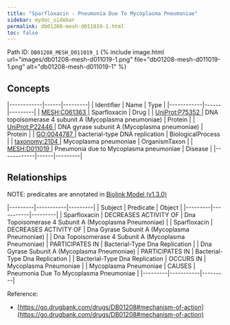 ```yaml
---
title: "Sparfloxacin - Pneumonia Due To Mycoplasma Pneumoniae"
sidebar: mydoc_sidebar
permalink: db01208-mesh-d011019-1.html
toc: false 
---
```



Path ID: `DB01208_MESH_D011019_1`
{% include image.html url="images/db01208-mesh-d011019-1.png" file="db01208-mesh-d011019-1.png" alt="db01208-mesh-d011019-1" %}

## Concepts

|------------|------|---------|
| Identifier | Name | Type    |
|------------|------|---------|
| <a href="https://identifiers.org/MESH:C061363">MESH:C061363 </a> | Sparfloxacin | Drug |
| <a href="https://identifiers.org/UniProt:P75352">UniProt:P75352 </a> | DNA topoisomerase 4 subunit A (Mycoplasma pneumoniae) | Protein |
| <a href="https://identifiers.org/UniProt:P22446">UniProt:P22446 </a> | DNA gyrase subunit A (Mycoplasma pneumoniae) | Protein |
| <a href="https://identifiers.org/GO:0044787">GO:0044787 </a> | bacterial-type DNA replication | BiologicalProcess |
| <a href="https://identifiers.org/taxonomy:2104">taxonomy:2104 </a> | Mycoplasma pneumoniae | OrganismTaxon |
| <a href="https://identifiers.org/MESH:D011019">MESH:D011019 </a> | Pneumonia due to Mycoplasma pneumoniae | Disease |
|------------|------|---------|

## Relationships


NOTE: predicates are annotated in <a href="https://github.com/biolink/biolink-model/releases/tag/v1.3.0">Biolink Model (v1.3.0)</a>

|---------|-----------|---------|
| Subject | Predicate | Object  |
|---------|-----------|---------|
| Sparfloxacin | DECREASES ACTIVITY OF | Dna Topoisomerase 4 Subunit A (Mycoplasma Pneumoniae) |
| Sparfloxacin | DECREASES ACTIVITY OF | Dna Gyrase Subunit A (Mycoplasma Pneumoniae) |
| Dna Topoisomerase 4 Subunit A (Mycoplasma Pneumoniae) | PARTICIPATES IN | Bacterial-Type Dna Replication |
| Dna Gyrase Subunit A (Mycoplasma Pneumoniae) | PARTICIPATES IN | Bacterial-Type Dna Replication |
| Bacterial-Type Dna Replication | OCCURS IN | Mycoplasma Pneumoniae |
| Mycoplasma Pneumoniae | CAUSES | Pneumonia Due To Mycoplasma Pneumoniae |
|---------|-----------|---------|

Reference: 
  - [https://go.drugbank.com/drugs/DB01208#mechanism-of-action](https://go.drugbank.com/drugs/DB01208#mechanism-of-action)
